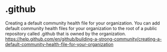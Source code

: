 # .github
Creating a default community health file for your organization. You can add default community health files for your organization to the root of a public repository called .github that is owned by the organization. https://help.github.com/en/github/building-a-strong-community/creating-a-default-community-health-file-for-your-organization
